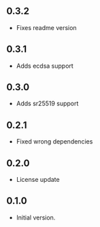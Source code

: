 ## 0.3.2
- Fixes readme version

## 0.3.1
- Adds ecdsa support

## 0.3.0
- Adds sr25519 support

## 0.2.1

- Fixed wrong dependencies

## 0.2.0

- License update

## 0.1.0

- Initial version.
